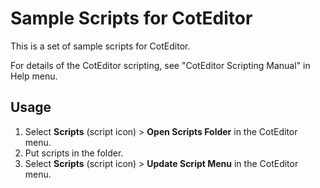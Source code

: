 
Sample Scripts for CotEditor
===============================

This is a set of sample scripts for CotEditor.

For details of the CotEditor scripting, see "CotEditor Scripting Manual" in Help menu.

Usage
------------------------------

1. Select __Scripts__ (script icon) > __Open Scripts Folder__ in the CotEditor menu.
2. Put scripts in the folder.
1. Select __Scripts__ (script icon) > __Update Script Menu__ in the CotEditor menu.
